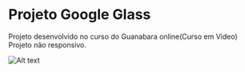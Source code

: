 <h1> Projeto Google Glass </h1>
  

<p>Projeto desenvolvido no curso do Guanabara online(Curso em Video)
Projeto não responsivo.</p>

![Alt text](y88ZGf4eUr.gif)

